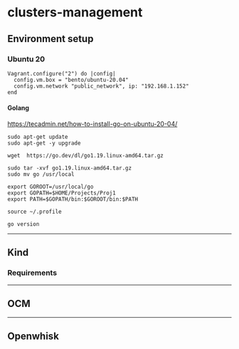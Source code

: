 # clusters-management

## Environment setup

### Ubuntu 20

```Vagrantfile
Vagrant.configure("2") do |config|
  config.vm.box = "bento/ubuntu-20.04"
  config.vm.network "public_network", ip: "192.168.1.152"
end
```

#### Golang

https://tecadmin.net/how-to-install-go-on-ubuntu-20-04/

```
sudo apt-get update  
sudo apt-get -y upgrade  

wget  https://go.dev/dl/go1.19.linux-amd64.tar.gz 

sudo tar -xvf go1.19.linux-amd64.tar.gz   
sudo mv go /usr/local 

export GOROOT=/usr/local/go 
export GOPATH=$HOME/Projects/Proj1 
export PATH=$GOPATH/bin:$GOROOT/bin:$PATH 

source ~/.profile

go version
```

----------------------------

## Kind

### Requirements



----------------------------

## OCM



----------------------------

## Openwhisk
